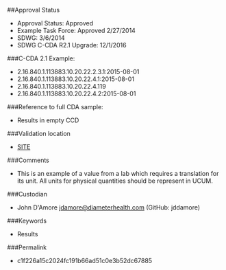 ##Approval Status 

* Approval Status: Approved
* Example Task Force: Approved 2/27/2014
* SDWG: 3/6/2014
* SDWG C-CDA R2.1 Upgrade: 12/1/2016    

###C-CDA 2.1 Example: 

* 2.16.840.1.113883.10.20.22.2.3.1:2015-08-01
* 2.16.840.1.113883.10.20.22.4.1:2015-08-01
* 2.16.840.1.113883.10.20.22.4.119
* 2.16.840.1.113883.10.20.22.4.2:2015-08-01

###Reference to full CDA sample:
* Results in empty CCD


###Validation location

* [SITE](https://sitenv.org/c-cda-validator)


###Comments

* This is an example of a value from a lab which requires a translation for its unit. All units for physical quantities should be represent in UCUM.

###Custodian

* John D'Amore jdamore@diameterhealth.com (GitHub: jddamore)



###Keywords

* Results

###Permalink 

* c1f226a15c2024fc191b66ad51c0e3b52dc67885